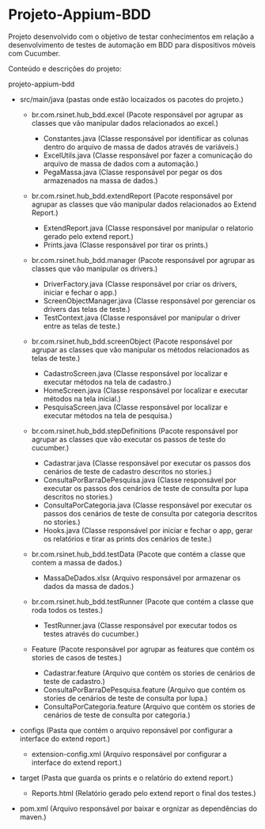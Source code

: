 # Projeto-Appium-BDD

Projeto desenvolvido com o objetivo de testar conhecimentos em relação a desenvolvimento de testes de automação em BDD para dispositivos móveis com Cucumber.

Conteúdo e descrições do projeto:

projeto-appium-bdd

  - src/main/java (pastas onde estão locaizados os pacotes do projeto.)
  
    - br.com.rsinet.hub_bdd.excel (Pacote responsável por agrupar as classes que vão manipular dados relacionados ao excel.)
      - Constantes.java (Classe responsável por identificar as colunas dentro do arquivo de massa de dados através de variáveis.)
      - ExcelUtils.java (Classe responsável por fazer a comunicação do arquivo de massa de dados com a automação.)
      - PegaMassa.java (Classe responsável por pegar os dos armazenados na massa de dados.)
      
    - br.com.rsinet.hub_bdd.extendReport (Pacote responsável por agrupar as classes que vão manipular dados relacionados ao Extend Report.)
      - ExtendReport.java (Classe responsável por manipular o relatorio gerado pelo extend report.)
      - Prints.java (Classe responsável por tirar os prints.)
      
    - br.com.rsinet.hub_bdd.manager (Pacote responsável por agrupar as classes que vão manipular os drivers.)
      - DriverFactory.java (Classe responsável por criar os drivers, iniciar e fechar o app.)
      - ScreenObjectManager.java (Classe responsável por gerenciar os drivers das telas de teste.)
      - TestContext.java (Classe responsável por manipular o driver entre as telas de teste.)
      
    - br.com.rsinet.hub_bdd.screenObject (Pacote responsável por agrupar as classes que vão manipular os métodos relacionados as telas de teste.)
      - CadastroScreen.java (Classe responsável por localizar e executar métodos na tela de cadastro.)
      - HomeScreen.java (Classe responsável por localizar e executar métodos na tela inicial.)
      - PesquisaScreen.java (Classe responsável por localizar e executar métodos na tela de pesquisa.)
      
    - br.com.rsinet.hub_bdd.stepDefinitions (Pacote responsável por agrupar as classes que vão executar os passos de teste do cucumber.)
      - Cadastrar.java (Classe responsável por executar os passos dos cenários de teste de cadastro descritos no stories.)
      - ConsultaPorBarraDePesquisa.java (Classe responsável por executar os passos dos cenários de teste de consulta por lupa descritos no stories.)
      - ConsultaPorCategoria.java (Classe responsável por executar os passos dos cenários de teste de consulta por categoria descritos no stories.)
      - Hooks.java (Classe responsável por iniciar e fechar o app, gerar os relatórios e tirar as prints dos cenários de teste.)
      
    - br.com.rsinet.hub_bdd.testData (Pacote que contém a classe que contem a massa de dados.)
      - MassaDeDados.xlsx (Arquivo responsável por armazenar os dados da massa de dados.)
      
    - br.com.rsinet.hub_bdd.testRunner (Pacote que contém a classe que roda todos os testes.)
      - TestRunner.java (Classe responsável por executar todos os testes através do cucumber.)
      
    - Feature (Pacote responsável por agrupar as features que contém os stories de casos de testes.)
      - Cadastrar.feature (Arquivo que contém os stories de cenários de teste de cadastro.)
      - ConsultaPorBarraDePesquisa.feature (Arquivo que contém os stories de cenários de teste de consulta por lupa.)
      - ConsultaPorCategoria.feature (Arquivo que contém os stories de cenários de teste de consulta por categoria.)
    
  - configs (Pasta que contém o arquivo reponsável por configurar a interface do extend report.)
    - extension-config.xml (Arquivo responsável por configurar a interface do extend report.)
  
  - target (Pasta que guarda os prints e o relatório do extend report.)
    - Reports.html (Relatório gerado pelo extend report o final dos testes.)
  
  - pom.xml (Arquivo responsável por baixar e orgnizar as dependências do maven.)

